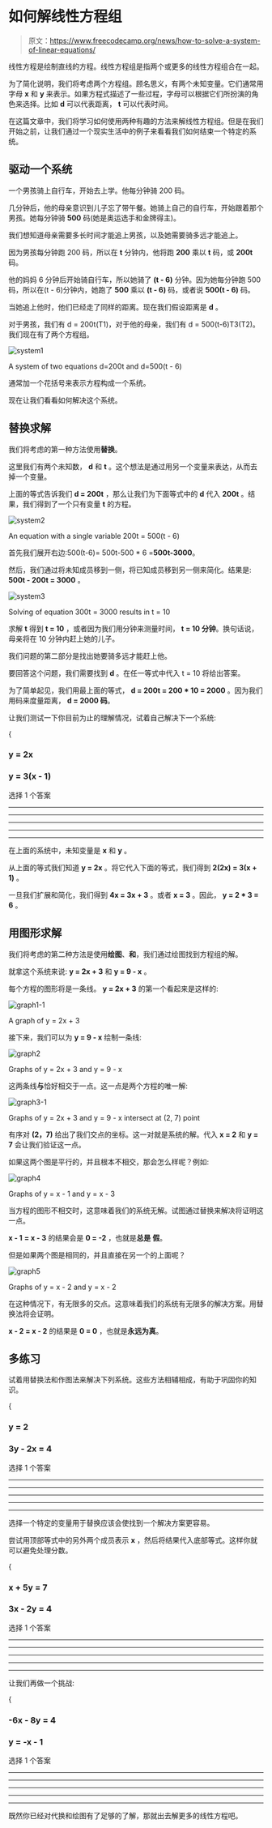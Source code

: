 # 如何解线性方程组

> 原文：<https://www.freecodecamp.org/news/how-to-solve-a-system-of-linear-equations/>

线性方程是绘制直线的方程。线性方程组是指两个或更多的线性方程组合在一起。

为了简化说明，我们将考虑两个方程组。顾名思义，有两个未知变量。它们通常用字母 **x** 和 **y** 来表示。如果方程式描述了一些过程，字母可以根据它们所扮演的角色来选择。比如 **d** 可以代表距离， **t** 可以代表时间。

在这篇文章中，我们将学习如何使用两种有趣的方法来解线性方程组。但是在我们开始之前，让我们通过一个现实生活中的例子来看看我们如何结束一个特定的系统。

## 驱动一个系统

一个男孩骑上自行车，开始去上学。他每分钟骑 200 码。

几分钟后，他的母亲意识到儿子忘了带午餐。她骑上自己的自行车，开始跟着那个男孩。她每分钟骑 **500** 码(她是奥运选手和金牌得主)。

我们想知道母亲需要多长时间才能追上男孩，以及她需要骑多远才能追上。

因为男孩每分钟跑 200 码，所以在 **t** 分钟内，他将跑 **200** 乘以 **t** 码，或 **200t** 码。

他的妈妈 6 分钟后开始骑自行车，所以她骑了 **(t - 6)** 分钟。因为她每分钟跑 500 码，所以在(t - 6)分钟内，她跑了 **500** 乘以 **(t - 6)** 码，或者说 **500(t - 6)** 码。

当她追上他时，他们已经走了同样的距离。现在我们假设距离是 **d** 。

对于男孩，我们有 d = 200t(T1)，对于他的母亲，我们有 d = 500(t-6)T3(T2)。我们现在有了两个方程组。

![system1](img/7d19b3df1cb2bad51d93408c844a9955.png)

A system of two equations d=200t and d=500(t - 6)

通常加一个花括号来表示方程构成一个系统。

现在让我们看看如何解决这个系统。

## 替换求解

我们将考虑的第一种方法使用**替换**。

这里我们有两个未知数， **d** 和 **t** 。这个想法是通过用另一个变量来表达，从而去掉一个变量。

上面的等式告诉我们 **d = 200t** ，那么让我们为下面等式中的 **d** 代入 **200t** 。结果，我们得到了一个只有变量 **t** 的方程。

![system2](img/ebe61a23565708fe5f8598b00c3421ac.png)

An equation with a single variable 200t = 500(t - 6)

首先我们展开右边:500(t-6)= 500t-500 * 6 =**500t-3000**。

然后，我们通过将未知成员移到一侧，将已知成员移到另一侧来简化。结果是: **500t - 200t = 3000** 。

![system3](img/b1db0230ad39c91c627d00bc74046ca2.png)

Solving of equation 300t = 3000 results in t = 10

求解 **t** 得到 **t = 10** ，或者因为我们用分钟来测量时间， **t = 10 分钟**。换句话说，母亲将在 10 分钟内赶上她的儿子。

我们问题的第二部分是找出她要骑多远才能赶上他。

要回答这个问题，我们需要找到 **d** 。在任一等式中代入 t = 10 将给出答案。

为了简单起见，我们用最上面的等式， **d = 200t = 200 * 10 = 2000** 。因为我们用码来度量距离， **d = 2000 码**。

让我们测试一下你目前为止的理解情况，试着自己解决下一个系统:

{

### y = 2x

### y = 3(x - 1)

选择 1 个答案

* * *

* * *

* * *

* * *

* * *

在上面的系统中，未知变量是 **x** 和 **y** 。

从上面的等式我们知道 **y = 2x** 。将它代入下面的等式，我们得到 **2(2x) = 3(x + 1)** 。

一旦我们扩展和简化，我们得到 **4x = 3x + 3** 。或者 **x = 3** 。因此， **y = 2 * 3 = 6** 。

## 用图形求解

我们将考虑的第二种方法是使用**绘图**、**和**，我们通过绘图找到方程组的解。

就拿这个系统来说: **y = 2x + 3** 和 **y = 9 - x** 。

每个方程的图形将是一条线。 **y = 2x + 3** 的第一个看起来是这样的:

![graph1-1](img/06b3ff09bc49d8a4a1e7cda74cd23d0c.png)

A graph of y = 2x + 3

接下来，我们可以为 **y = 9 - x** 绘制一条线:

![graph2](img/e906018601a7313564916a96100a95ea.png)

Graphs of y = 2x + 3 and y = 9 - x

这两条线**与**恰好相交于一点。这一点是两个方程的唯一解:

![graph3-1](img/1bfffad05da8a286aa9ba92ff3374ece.png)

Graphs of y = 2x + 3 and y = 9 - x intersect at (2, 7) point

有序对 **(2，7)** 给出了我们交点的坐标。这一对就是系统的解。代入 **x = 2** 和 **y = 7** 会让我们验证这一点。

如果这两个图是平行的，并且根本不相交，那会怎么样呢？例如:

![graph4](img/72e2d950a8d662177990a6a6f67be1ca.png)

Graphs of y = x - 1 and y = x - 3

当方程的图形不相交时，这意味着我们的系统无解。试图通过替换来解决将证明这一点。

**x - 1** **= x - 3** 的结果会是 **0 = -2** ，也就是**总是** **假**。

但是如果两个图是相同的，并且直接在另一个的上面呢？

![graph5](img/7410712466d1d0df89612ef7e6a6bbbd.png)

Graphs of y = x - 2 and y = x - 2

在这种情况下，有无限多的交点。这意味着我们的系统有无限多的解决方案。用替换法将会证明。

**x - 2 = x - 2** 的结果是 **0 = 0** ，也就是**永远为真**。

## 多练习

试着用替换法和作图法来解决下列系统。这些方法相辅相成，有助于巩固你的知识。

{

### y = 2

### 3y - 2x = 4

选择 1 个答案

* * *

* * *

* * *

* * *

* * *

选择一个特定的变量用于替换应该会使找到一个解决方案更容易。

尝试用顶部等式中的另外两个成员表示 **x** ，然后将结果代入底部等式。这样你就可以避免处理分数。

{

### x + 5y = 7

### 3x - 2y = 4

选择 1 个答案

* * *

* * *

* * *

* * *

* * *

让我们再做一个挑战:

{

### -6x - 8y = 4

### y = -x - 1

选择 1 个答案

* * *

* * *

* * *

* * *

* * *

既然你已经对代换和绘图有了足够的了解，那就出去解更多的线性方程吧。